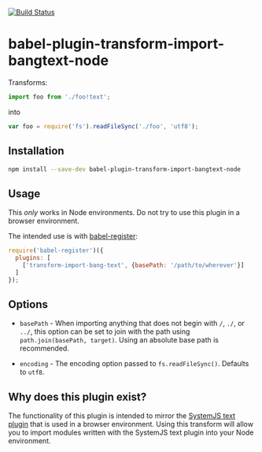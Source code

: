 [![Build Status](https://travis-ci.org/onlywei/babel-plugin-transform-import-bangtext-node.svg?branch=master)](https://travis-ci.org/onlywei/babel-plugin-transform-import-bangtext-node)

# babel-plugin-transform-import-bangtext-node
Transforms:
```js
import foo from './foo!text';
```
into
```js
var foo = require('fs').readFileSync('./foo', 'utf8');
```

## Installation

```bash
npm install --save-dev babel-plugin-transform-import-bangtext-node
```

## Usage

This *only* works in Node environments. Do not try to use this plugin in a browser environment.

The intended use is with [babel-register](https://babeljs.io/docs/usage/require/):

```js
require('babel-register')({
  plugins: [
    ['transform-import-bang-text', {basePath: '/path/to/wherever'}]
  ]
});
```

## Options

* `basePath` - When importing anything that does not begin with `/`, `./`, or `../`, this option can
  be set to join with the path using `path.join(basePath, target)`. Using an absolute base path is
  recommended.

* `encoding` - The encoding option passed to `fs.readFileSync()`. Defaults to `utf8`.

## Why does this plugin exist?

The functionality of this plugin is intended to mirror the
[SystemJS text plugin](https://github.com/systemjs/plugin-text) that is used in a browser
environment. Using this transform will allow you to import modules written with the SystemJS text
plugin into your Node environment.
